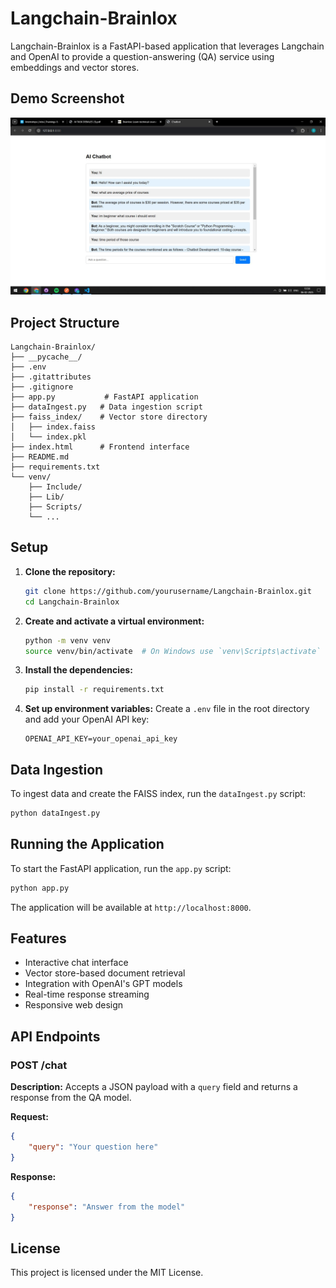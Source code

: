 # Langchain-Brainlox

Langchain-Brainlox is a FastAPI-based application that leverages Langchain and OpenAI to provide a question-answering (QA) service using embeddings and vector stores.

## Demo Screenshot
![Application Screenshot](demo.JPG)

## Project Structure

```
Langchain-Brainlox/
├── __pycache__/
├── .env
├── .gitattributes
├── .gitignore
├── app.py           # FastAPI application
├── dataIngest.py   # Data ingestion script
├── faiss_index/    # Vector store directory
│   ├── index.faiss
│   └── index.pkl
├── index.html      # Frontend interface
├── README.md
├── requirements.txt
└── venv/
    ├── Include/
    ├── Lib/
    ├── Scripts/
    └── ...
```

## Setup

1. **Clone the repository:**
    ```sh
    git clone https://github.com/yourusername/Langchain-Brainlox.git
    cd Langchain-Brainlox
    ```

2. **Create and activate a virtual environment:**
    ```sh
    python -m venv venv
    source venv/bin/activate  # On Windows use `venv\Scripts\activate`
    ```

3. **Install the dependencies:**
    ```sh
    pip install -r requirements.txt
    ```

4. **Set up environment variables:**
    Create a `.env` file in the root directory and add your OpenAI API key:
    ```
    OPENAI_API_KEY=your_openai_api_key
    ```

## Data Ingestion

To ingest data and create the FAISS index, run the `dataIngest.py` script:
```sh
python dataIngest.py
```

## Running the Application

To start the FastAPI application, run the `app.py` script:
```sh
python app.py
```

The application will be available at `http://localhost:8000`.

## Features

- Interactive chat interface
- Vector store-based document retrieval
- Integration with OpenAI's GPT models
- Real-time response streaming
- Responsive web design

## API Endpoints

### POST /chat

**Description:** Accepts a JSON payload with a `query` field and returns a response from the QA model.

**Request:**
```json
{
    "query": "Your question here"
}
```

**Response:**
```json
{
    "response": "Answer from the model"
}
```

## License

This project is licensed under the MIT License.
